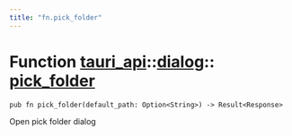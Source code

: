 ```yaml
---
title: "fn.pick_folder"
---
```


# Function [tauri_api](/docs/api/rust/tauri_api/../index.html)::​[dialog](/docs/api/rust/tauri_api/index.html)::​[pick_folder](/docs/api/rust/tauri_api/)

    pub fn pick_folder(default_path: Option<String>) -> Result<Response>

Open pick folder dialog
      
